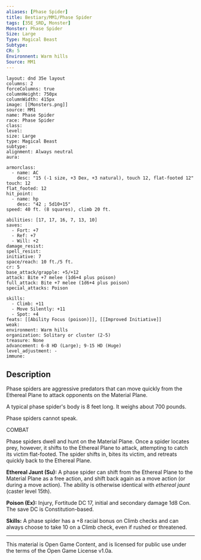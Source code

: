 ```yaml
---
aliases: [Phase Spider]
title: Bestiary/MM1/Phase Spider
tags: [35E_SRD, Monster]
Monster: Phase Spider
Size: Large
Type: Magical Beast
Subtype: 
CR: 5
Environnent: Warm hills
Source: MM1
---
```


```statblock
layout: dnd 35e layout
columns: 2
forceColumns: true
columnHeight: 750px
columnWidth: 415px
image: [[Monsters.png]]
source: MM1
name: Phase Spider
race: Phase Spider
class: 
level: 
size: Large
type: Magical Beast
subtype: 
alignment: Always neutral
aura: 

armorclass:
  - name: AC
    desc: "15 (-1 size, +3 Dex, +3 natural), touch 12, flat-footed 12"
touch: 12
flat_footed: 12
hit_point:
  - name: hp
    desc: "42 ; 5d10+15"
speed: 40 ft. (8 squares), climb 20 ft.

abilities: [17, 17, 16, 7, 13, 10]
saves:
  - Fort: +7
  - Ref: +7
  - Will: +2
damage_resist: 
spell_resist: 
initiative: 7
space/reach: 10 ft./5 ft.
cr: 5
base_attack/grapple: +5/+12
attack: Bite +7 melee (1d6+4 plus poison)
full_attack: Bite +7 melee (1d6+4 plus poison)
special_attacks: Poison

skills:
  - Climb: +11
  - Move Silently: +11
  - Spot: +4
feats: [[Ability Focus (poison)]], [[Improved Initiative]]
weak: 
environment: Warm hills
organization: Solitary or cluster (2-5)
treasure: None
advancement: 6-8 HD (Large); 9-15 HD (Huge)
level_adjustment: -
immune: 
```

## Description

<p>Phase spiders are aggressive predators that can move quickly from the Ethereal Plane to attack opponents on the Material Plane.</p>
<p>A typical phase spider's body is 8 feet long. It weighs about 700 pounds.</p>
<p>Phase spiders cannot speak.</p>
<p>COMBAT</p>
<p>Phase spiders dwell and hunt on the Material Plane. Once a spider locates prey, however, it shifts to the Ethereal Plane to attack, attempting to catch its victim flat-footed. The spider shifts in, bites its victim, and retreats quickly back to the Ethereal Plane.</p>
<p>
            <b>Ethereal Jaunt (Su):</b> A phase spider can shift from the Ethereal Plane to the Material Plane as a free action, and shift back again as a move action (or during a move action). The ability is otherwise identical with <i>ethereal jaunt</i> (caster level 15th).</p>
<p>
            <b>Poison (Ex):</b> Injury, Fortitude DC 17, initial and secondary damage 1d8 Con. The save DC is Constitution-based.</p>
<p>
            <b>Skills:</b> A phase spider has a +8 racial bonus on Climb checks and can always choose to take 10 on a Climb check, even if rushed or threatened.</p>

---

This material is Open Game Content, and is licensed for public use under
the terms of the Open Game License v1.0a.
